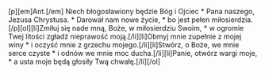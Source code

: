[p][em]Ant.[/em] Niech błogosławiony będzie Bóg i Ojciec * Pana naszego, Jezusa Chrystusa. * Darował nam nowe życie, * bo jest pełen miłosierdzia.[/p][ol][li]Zmiłuj się nade mną, Boże, w miłosierdziu Swoim, * w ogromie Twej litości zgładź nieprawość moją.[/li][li]Obmyj mnie zupełnie z mojej winy * i oczyść mnie z grzechu mojego.[/li][li]Stwórz, o Boże, we mnie serce czyste * i odnów we mnie moc ducha.[/li][li]Panie, otwórz wargi moje, * a usta moje będą głosiły Twą chwałę.[/li][/ol]